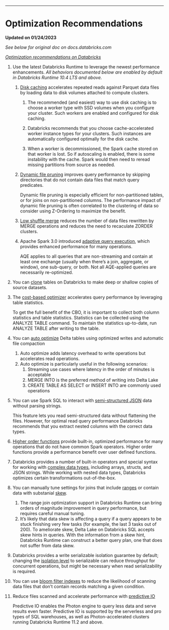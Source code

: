 ***
# Optimization Recommendations

**Updated on 01/24/2023**

*See below for original doc on docs.databricks.com*

*[Optimization recommendations on Databricks](https://docs.databricks.com/optimizations/index.html)*

1. Use the latest Databricks Runtime to leverage the newest performance enhancements. *All behaviors documented below are enabled by default in Databricks Runtime 10.4 LTS and above.*

    1. [Disk caching](https://docs.databricks.com/optimizations/disk-cache.html) accelerates repeated reads against Parquet data files by loading data to disk volumes attached to compute clusters.

        1. The recommended (and easiest) way to use disk caching is to choose a worker type with SSD volumes when you configure your cluster. Such workers are enabled and configured for disk caching.
        
        2. Databricks recommends that you choose cache-accelerated worker instance types for your clusters. Such instances are automatically configured optimally for the disk cache.

        3. When a worker is decommissioned, the Spark cache stored on that worker is lost. So if autoscaling is enabled, there is some instability with the cache. Spark would then need to reread missing partitions from source as needed.

    2. [Dynamic file pruning](https://docs.databricks.com/optimizations/dynamic-file-pruning.html) improves query performance by skipping directories that do not contain data files that match query predicates.

        Dynamic file pruning is especially efficient for non-partitioned tables, or for joins on non-partitioned columns. The performance impact of dynamic file pruning is often correlated to the clustering of data so consider using Z-Ordering to maximize the benefit.

    3. [Low shuffle merge](https://docs.databricks.com/optimizations/low-shuffle-merge.html) reduces the number of data files rewritten by MERGE operations and reduces the need to recaculate ZORDER clusters.
    4. Apache Spark 3.0 introduced [adaptive query execution](https://docs.databricks.com/optimizations/aqe.html), which provides enhanced performance for many operations.

        AQE applies to all queries that are non-streaming and contain at least one exchange (usually when there’s a join, aggregate, or window), one sub-query, or both. Not all AQE-applied queries are necessarily re-optimized.

2. You can [clone](https://docs.databricks.com/optimizations/clone.html) tables on Databricks to make deep or shallow copies of source datasets.

3. The [cost-based optimizer](https://docs.databricks.com/optimizations/cbo.html) accelerates query performance by leveraging table statistics.

    To get the full benefit of the CBO, it is important to collect both column statistics and table statistics. Statistics can be collected using the ANALYZE TABLE command. To maintain the statistics up-to-date, run ANALYZE TABLE after writing to the table.

4. You can [auto optimize](https://docs.databricks.com/optimizations/auto-optimize.html) Delta tables using optimized writes and automatic file compaction

    1. Auto optimize adds latency overhead to write operations but accelerates read operations.
    2. Auto optimize is particularly useful in the following scenarios:
        1. Streaming use cases where latency in the order of minutes is acceptable
        2. MERGE INTO is the preferred method of writing into Delta Lake
        3. CREATE TABLE AS SELECT or INSERT INTO are commonly used operations

5. You can use Spark SQL to interact with [semi-structured JSON](https://docs.databricks.com/optimizations/semi-structured.html) data without parsing strings.

    This feature lets you read semi-structured data without flattening the files. However, for optimal read query performance Databricks recommends that you extract nested columns with the correct data types.

6. [Higher order functions](https://docs.databricks.com/optimizations/higher-order-lambda-functions.html) provide built-in, optimized performance for many operations that do not have common Spark operators. Higher order functions provide a performance benefit over user defined functions.

7. Databricks provides a number of built-in operators and special syntax for working with [complex data types](https://docs.databricks.com/optimizations/complex-types.html), including arrays, structs, and JSON strings. While working with nested data types, Databricks optimizes certain transformations out-of-the-box. 

8. You can manually tune settings for joins that include [ranges](https://docs.databricks.com/optimizations/range-join.html) or contain data with substanial [skew](https://docs.databricks.com/optimizations/skew-join.html).

    1. The range join optimization support in Databricks Runtime can bring orders of magnitude improvement in query performance, but requires careful manual tuning.
    2. It’s likely that data skew is affecting a query if a query appears to be stuck finishing very few tasks (for example, the last 3 tasks out of 200). To ameliorate skew, Delta Lake on Databricks SQL accepts skew hints in queries. With the information from a skew hint, Databricks Runtime can construct a better query plan, one that does not suffer from data skew.

9. Databricks provides a write serializable isolation guarantee by default; changing the [isolation level](https://docs.databricks.com/optimizations/isolation-level.html) to serializable can reduce throughput for concurrent operations, but might be necessary when read serializability is required.

10. You can use [bloom filter indexes](https://docs.databricks.com/optimizations/bloom-filters.html) to reduce the likelihood of scanning data files that don’t contain records matching a given condition.

11. Reduce files scanned and accelerate performance with [predictive IO](https://docs.databricks.com/optimizations/predictive-io.html#reduce-files-scanned-and-accelerate-performance-with-predictive-io)

    Predictive IO enables the Photon engine to query less data and serve results even faster. Predictive IO is supported by the serverless and pro types of SQL warehouses, as well as Photon-accelerated clusters running Databricks Runtime 11.2 and above.